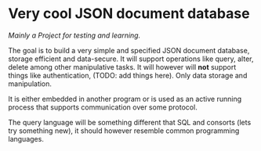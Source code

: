 # Very cool JSON document database

_Mainly a Project for testing and learning._

The goal is to build a very simple and specified JSON document database, storage efficient and data-secure.
It will support operations like query, alter, delete among other manipulative tasks. It will however will **not** support things like authentication, (TODO: add things here). Only data storage and manipulation.

It is either embedded in another program or is used as an active running process that supports communication over some protocol.

The query language will be something different that SQL and consorts (lets try something new), it should however resemble common programming languages.